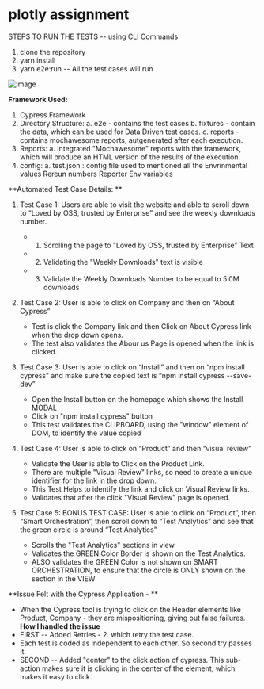 # plotly assignment

STEPS TO RUN THE TESTS -- using CLI Commands
1. clone the repository
2. yarn install
3. yarn e2e:run -- All the test cases will run

![image](https://github.com/goyalvipul/plotly/assets/1950651/fad0c502-c4c5-46aa-ba78-f6e8f117beb7)


**Framework Used:**
1. Cypress Framework
2. Directory Structure:
   a. e2e - contains the test cases
   b. fixtures - contain the data, which can be used for Data Driven test cases.
   c. reports - contains mochawesome reports, autgenerated after each execution.
3. Reports:
   a. Integrated "Mochawesome" reports with the framework, which will produce an HTML version of the results of the execution.
4. config:
   a. test.json : config file used to mentioned all the
      Envrinmental values
      Rereun numbers
      Reporter
      Env variables
   


**Automated Test Case Details: **
1. Test Case 1: Users are able to visit the website and able to scroll down to “Loved by OSS, trusted by Enterprise” and see the weekly downloads number.
     * 1. Scrolling the page to "Loved by OSS, trusted by Enterprise" Text
     * 2. Validating the "Weekly Downloads" text is visible
     * 3. Validate the Weekly Downloads Number to be equal to 5.0M downloads
 
2. Test Case 2: User is able to click on Company and then on “About Cypress”
     * Test is click the Company link and then Click on About Cypress link when the drop down opens.
     * The test also validates the Abour us Page is opened when the link is clicked.
  
3. Test Case 3: User is able to click on “Install” and then on “npm install cypress” and make sure the copied text is “npm install cypress --save-dev”
     * Open the Install button on the homepage which shows the Install MODAL
     * Click on "npm install cypress" button
     * This test validates the CLIPBOARD, using the "window" element of DOM, to identify the value copied
  
4. Test Case 4: User is able to click on “Product” and then “visual review”
     * Validate the User is able to Click on the Product Link.
     * There are multiple "Visual Review" links, so need to create a unique identifier for the link in the drop down.
     * This Test Helps to identify the link and click on Visual Review links.
     * Validates that after the click "Visual Review" page is opened.
  
5. Test Case 5: BONUS TEST CASE: User is able to click on “Product”, then “Smart Orchestration”, then scroll down to “Test Analytics” and see that the green circle is around “Test Analytics”
     * Scrolls the "Test Analytics" sections in view
     * Validates the GREEN Color Border is shown on the Test Analytics.
     * ALSO validates the GREEN Color is not shown on SMART ORCHESTRATION, to ensure that the circle is ONLY shown on the section in the VIEW
    

**Issue Felt with the Cypress Application - **
* When the Cypress tool is trying to click on the Header elements like Product, Company - they are mispositioning, giving out false failures.
**How I handled the issue**
* FIRST -- Added Retries - 2. which retry the test case.
* Each test is coded as independent to each other. So second try passes it.
* SECOND -- Added "center" to the click action of cypress. This sub-action makes sure it is clicking in the center of the element, which makes it easy to click.




